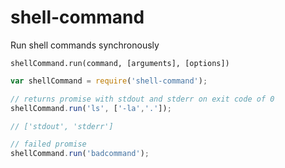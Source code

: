 # shell-command

Run shell commands synchronously

`shellCommand.run(command, [arguments], [options])`

```js
var shellCommand = require('shell-command');

// returns promise with stdout and stderr on exit code of 0
shellCommand.run('ls', ['-la','.']);

// ['stdout', 'stderr']

// failed promise
shellCommand.run('badcommand');

```
